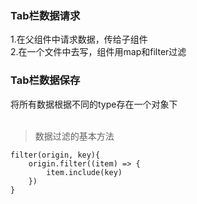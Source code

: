 ### Tab栏数据请求
1.在父组件中请求数据，传给子组件  
2.在一个文件中去写，组件用map和filter过滤

### Tab栏数据保存
将所有数据根据不同的type存在一个对象下  
<br>
>数据过滤的基本方法

    filter(origin, key){
        origin.filter((item) => {
            item.include(key)
        })
    }
